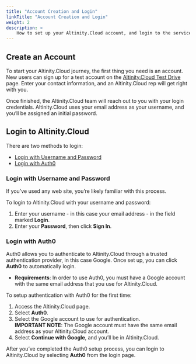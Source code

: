 ```yaml
---
title: "Account Creation and Login"
linkTitle: "Account Creation and Login"
weight: 2
description: >
    How to set up your Altinity.Cloud account, and login to the service.
---
```

## Create an Account

To start your Altinity.Cloud journey, the first thing you need is an account.  New users can sign up for a test account on the [Altinity.Cloud Test Drive](https://altinity.com/altinity-cloud-test-drive/) page.  Enter your contact information, and an Altinity.Cloud rep will get right with you.

Once finished, the Altinity.Cloud team will reach out to you with your login credentials.  Altinity.Cloud uses your email address as your username, and you’ll be assigned an initial password.

## Login to Altinity.Cloud

There are two methods to login:

* [Login with Username and Password](#login-with-username-and-password)
* [Login with Auth0](#login-with-auth0)

### Login with Username and Password

If you’ve used any web site, you’re likely familiar with this process.

To login to Altinity.Cloud with your username and password:

1. Enter your username - in this case your email address - in the field marked **Login**.
2. Enter your **Password**, then click **Sign In**.

### Login with Auth0

Auth0 allows you to authenticate to Altinity.Cloud through a trusted authentication provider, in this case Google.  Once set up, you can click **Auth0** to automatically login.

* **Requirements**: In order to use Auth0, you must have a Google account with the same email address that you use for Altinity.Cloud.

To setup authentication with Auth0 for the first time:

1. Access the Altinity.Cloud page.
2. Select **Auth0**.
3. Select the Google account to use for authentication. \
**IMPORTANT NOTE**: The Google account must have the same email address as your Altinity.Cloud account.
4. Select **Continue with Google**, and you’ll be in Altinity.Cloud.

After you’ve completed the Auth0 setup process, you can login to Altinity.Cloud by selecting **Auth0** from the login page.
